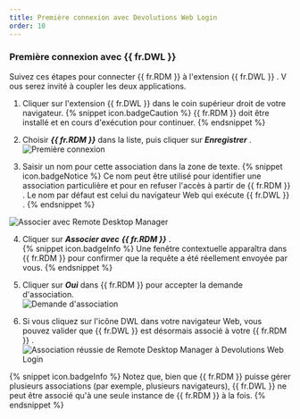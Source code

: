 ```yaml
---
title: Première connexion avec Devolutions Web Login
order: 10
---
```

### Première connexion avec {{ fr.DWL }} 

Suivez ces étapes pour connecter {{ fr.RDM }} à l'extension {{ fr.DWL }} . V ous serez invité à coupler les deux applications.  

1. Cliquer sur l'extension {{ fr.DWL }} dans le coin supérieur droit de votre navigateur. 
{% snippet icon.badgeCaution %} 
{{ fr.RDM }} doit être installé et en cours d'exécution pour continuer. 
{% endsnippet %}
 
2. Choisir ***{{ fr.RDM }}*** dans la liste, puis cliquer sur ***Enregistrer*** .  
![Première connexion](/img/fr/rdm/windows/Dwl4014.png) 
1. Saisir un nom pour cette association dans la zone de texte. 
{% snippet icon.badgeNotice %} 
Ce nom peut être utilisé pour identifier une association particulière et pour en refuser l'accès à partir de {{ fr.RDM }} . Le nom par défaut est celui du navigateur Web qui exécute {{ fr.DWL }} . 
{% endsnippet %}
 
![Associer avec Remote Desktop Manager](/img/fr/rdm/windows/Dwl4041.png) 

4. Cliquer sur ***Associer avec*** ***{{ fr.RDM }}*** .  
{% snippet icon.badgeInfo %} 
Une fenêtre contextuelle apparaîtra dans {{ fr.RDM }} pour confirmer que la requête a été réellement envoyée par vous. 
{% endsnippet %}
 

5. Cliquer sur ***Oui*** dans {{ fr.RDM }} pour accepter la demande d'association.  
![Demande d'association](/img/fr/rdm/windows/Dwl4042.png) 
1. Si vous cliquez sur l'icône DWL dans votre navigateur Web, vous pouvez valider que {{ fr.DWL }} est désormais associé à votre {{ fr.RDM }} .  
![Association réussie de Remote Desktop Manager à Devolutions Web Login](/img/fr/rdm/windows/RdmWin2060.png) 

{% snippet icon.badgeInfo %} 
Notez que, bien que {{ fr.RDM }} puisse gérer plusieurs associations (par exemple, plusieurs navigateurs), {{ fr.DWL }} ne peut être associé qu'à une seule instance de {{ fr.RDM }} à la fois. 
{% endsnippet %}
 

